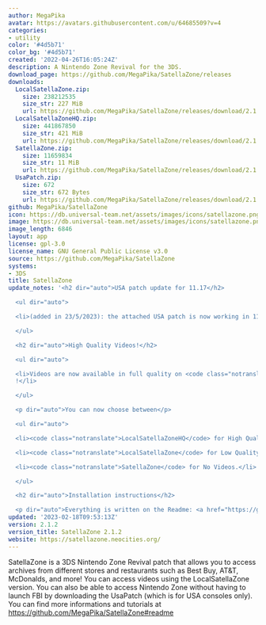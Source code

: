 ```yaml
---
author: MegaPika
avatar: https://avatars.githubusercontent.com/u/64685509?v=4
categories:
- utility
color: '#4d5b71'
color_bg: '#4d5b71'
created: '2022-04-26T16:05:24Z'
description: A Nintendo Zone Revival for the 3DS.
download_page: https://github.com/MegaPika/SatellaZone/releases
downloads:
  LocalSatellaZone.zip:
    size: 238212535
    size_str: 227 MiB
    url: https://github.com/MegaPika/SatellaZone/releases/download/2.1.2/LocalSatellaZone.zip
  LocalSatellaZoneHQ.zip:
    size: 441867850
    size_str: 421 MiB
    url: https://github.com/MegaPika/SatellaZone/releases/download/2.1.2/LocalSatellaZoneHQ.zip
  SatellaZone.zip:
    size: 11659834
    size_str: 11 MiB
    url: https://github.com/MegaPika/SatellaZone/releases/download/2.1.2/SatellaZone.zip
  UsaPatch.zip:
    size: 672
    size_str: 672 Bytes
    url: https://github.com/MegaPika/SatellaZone/releases/download/2.1.2/UsaPatch.zip
github: MegaPika/SatellaZone
icon: https://db.universal-team.net/assets/images/icons/satellazone.png
image: https://db.universal-team.net/assets/images/icons/satellazone.png
image_length: 6846
layout: app
license: gpl-3.0
license_name: GNU General Public License v3.0
source: https://github.com/MegaPika/SatellaZone
systems:
- 3DS
title: SatellaZone
update_notes: '<h2 dir="auto">USA patch update for 11.17</h2>

  <ul dir="auto">

  <li>(added in 23/5/2023): the attached USA patch is now working in 11.17!</li>

  </ul>

  <h2 dir="auto">High Quality Videos!</h2>

  <ul dir="auto">

  <li>Videos are now available in full quality on <code class="notranslate">LocalSatellaZoneHQ</code>
  !</li>

  </ul>

  <p dir="auto">You can now choose between</p>

  <ul dir="auto">

  <li><code class="notranslate">LocalSatellaZoneHQ</code> for High Quality Videos.</li>

  <li><code class="notranslate">LocalSatellaZone</code> for Low Quality Videos.</li>

  <li><code class="notranslate">SatellaZone</code> for No Videos.</li>

  </ul>

  <h2 dir="auto">Installation instructions</h2>

  <p dir="auto">Everything is written on the Readme: <a href="https://github.com/MegaPika/SatellaZone#readme">https://github.com/MegaPika/SatellaZone#readme</a></p>'
updated: '2023-02-18T09:53:13Z'
version: 2.1.2
version_title: SatellaZone 2.1.2
website: https://satellazone.neocities.org/
---
```

SatellaZone is a 3DS Nintendo Zone Revival patch that allows you to access archives from different stores and restaurants such as Best Buy, AT&T, McDonalds, and more!
 You can access videos using the LocalSatellaZone version.
 You can also be able to access Nintendo Zone without having to launch FBI by downloading the UsaPatch (which is for USA consoles only).
 You can find more informations and tutorials at https://github.com/MegaPika/SatellaZone#readme